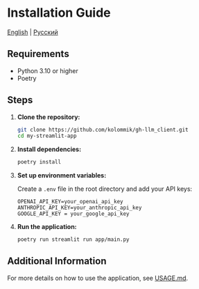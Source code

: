 # Installation Guide

[English](INSTALLATION.md) | [Русский](../ru/INSTALLATION.md)

## Requirements

- Python 3.10 or higher
- Poetry

## Steps

1. **Clone the repository:**

    ```sh
    git clone https://github.com/kolommik/gh-llm_client.git
    cd my-streamlit-app
    ```

2. **Install dependencies:**

    ```sh
    poetry install
    ```

3. **Set up environment variables:**

    Create a `.env` file in the root directory and add your API keys:

    ```env
    OPENAI_API_KEY=your_openai_api_key
    ANTHROPIC_API_KEY=your_anthropic_api_key
    GOOGLE_API_KEY = your_google_api_key    
    ```

4. **Run the application:**

    ```sh
    poetry run streamlit run app/main.py
    ```

## Additional Information

For more details on how to use the application, see [USAGE.md](USAGE.md).